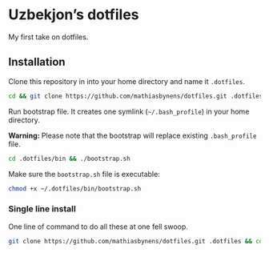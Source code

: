 # Uzbekjon’s dotfiles
My first take on dotfiles.

## Installation

Clone this repository in into your home directory and name it `.dotfiles`.

```bash
cd && git clone https://github.com/mathiasbynens/dotfiles.git .dotfiles
```

Run bootstrap file. It creates one symlink (`~/.bash_profile`) in your home directory.

**Warning:** Please note that the bootstrap will replace existing `.bash_profile` file.

```bash
cd .dotfiles/bin && ./bootstrap.sh
```

Make sure the `bootstrap.sh` file is executable:

```bash
chmod +x ~/.dotfiles/bin/bootstrap.sh
```

### Single line install

One line of command to do all these at one fell swoop.

```bash
git clone https://github.com/mathiasbynens/dotfiles.git .dotfiles && cd ~/.dotfiles/bin/ && chmod +x bootstrap.sh && ./bootstrap.sh
```

